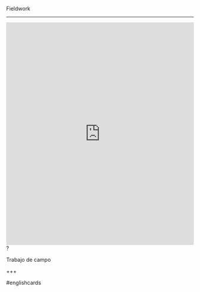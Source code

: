 Fieldwork
___
<iframe src="https://youglish.com/pronounce/Fieldwork/english" style="width:100%; height:600px;" frameborder="0"></iframe>
?

Trabajo de campo
<!--SR:!2025-04-14,12,270-->
+++

#englishcards